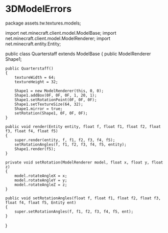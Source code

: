 # 3DModelErrors

package assets.tw.textures.models;

import net.minecraft.client.model.ModelBase;
import net.minecraft.client.model.ModelRenderer;
import net.minecraft.entity.Entity;

public class Quarterstaff extends ModelBase
{
	public ModelRenderer Shape1;

	public Quarterstaff()
	{
		textureWidth = 64;
		textureHeight = 32;

		Shape1 = new ModelRenderer(this, 0, 0);
		Shape1.addBox(0F, 0F, 0F, 1, 20, 1);
		Shape1.setRotationPoint(0F, 0F, 0F);
		Shape1.setTextureSize(64, 32);
		Shape1.mirror = true;
		setRotation(Shape1, 0F, 0F, 0F);
	}

	public void render(Entity entity, float f, float f1, float f2, float f3, float f4, float f5)
	{
		super.render(entity, f, f1, f2, f3, f4, f5);
		setRotationAngles(f, f1, f2, f3, f4, f5, entity);
		Shape1.render(f5);
	}

	private void setRotation(ModelRenderer model, float x, float y, float z)
	{
		model.rotateAngleX = x;
		model.rotateAngleY = y;
		model.rotateAngleZ = z;
	}

	public void setRotationAngles(float f, float f1, float f2, float f3, float f4, float f5, Entity ent)
	{
		super.setRotationAngles(f, f1, f2, f3, f4, f5, ent);
	}

}

